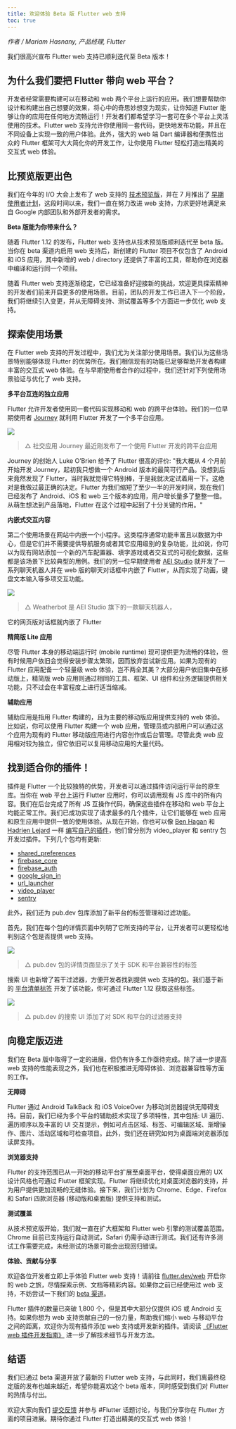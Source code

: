 ```yaml
---
title: 欢迎体验 Beta 版 Flutter web 支持
toc: true
---
```


*作者 / Mariam Hasnany, 产品经理, Flutter*

我们很高兴宣布 Flutter web 支持已顺利迭代至 Beta 版本！

## **为什么我们要把 Flutter 带向 web 平台？**

开发者经常需要构建可以在移动和 web 两个平台上运行的应用。我们想要帮助你设计和构建出自己想要的效果，将心中的奇思妙想变为现实，让你知道 Flutter 能够让你的应用在任何地方流畅运行！开发者们都希望学习一套可在多个平台上灵活使用的技术。Flutter web 支持允许你使用同一套代码，更快地发布功能，并且在不同设备上实现一致的用户体验。此外，强大的 web 端 Dart 编译器和便携性出众的 Flutter 框架可大大简化你的开发工作，让你使用 Flutter 轻松打造出精美的交互式 web 体验。

## **比预览版更出色**

我们在今年的 I/O 大会上发布了 web 支持的 [技术预览版](https://mp.weixin.qq.com/s/trNhd1CI1gBBDtmVGdeI6g)，并在 7 月推出了 [早期使用者计划](https://medium.com/flutter/flutter-for-web-early-adopter-program-now-open-9f1fb146e4c4)，这段时间以来，我们一直在努力改进 web 支持，力求更好地满足来自 Google 内部团队和外部开发者的需求。

**Beta 版能为你带来什么？**

随着 Flutter 1.12 的发布，Flutter web 支持也从技术预览版顺利迭代至 beta 版。当你在 beta 渠道内启用 web 支持后，新创建的 Flutter 项目不仅包含了 Android 和 iOS 应用，其中新增的 web / directory 还提供了丰富的工具，帮助你在浏览器中编译和运行同一个项目。

随着 Flutter web 支持逐渐稳定，它已经准备好迎接新的挑战，欢迎更具探索精神的开发者们前来开启更多的使用场景。目前，团队的开发工作已进入下一个阶段，我们将继续引入变更，并从无障碍支持、测试覆盖等多个方面进一步优化 web 支持。

## **探索使用场景**

在 Flutter web 支持的开发过程中，我们尤为关注部分使用场景。我们认为这些场景特别能够体现 Flutter 的优势所在。我们相信现有的功能已足够帮助开发者构建丰富的交互式 web 体验。在与早期使用者合作的过程中，我们还针对下列使用场景验证与优化了 web 支持。

**多平台互连的独立应用**

Flutter 允许开发者使用同一套代码实现移动和 web 的跨平台体验。我们的一位早期使用者 [Journey](https://startyourjourney.io/) 就利用 Flutter 开发了一个多平台应用。

![](https://devrel.andfun.cn/devrel/posts/2021/05/vMoskP.png)

> △ 社交应用 Journey 最近刚发布了一个使用 Flutter 开发的跨平台应用

Journey 的创始人 Luke O’Brien 给予了 Flutter 很高的评价: "我大概从 4 个月前开始开发 Journey，起初我只想做一个 Android 版本的最简可行产品。没想到后来竟然发现了 Flutter，当时我就觉得它特别棒，于是我就决定试着用一下。这绝对是我做过最正确的决定。Flutter 为我们缩短了至少一半的开发时间，现在我们已经发布了 Android、iOS 和 web 三个版本的应用，用户增长量多了整整一倍。从萌生想法到产品落地，Flutter 在这个过程中起到了十分关键的作用。"

**内嵌式交互内容**

第二个使用场景在网站中内嵌一个小程序。这类程序通常功能丰富且以数据为中心，但是它们并不需要提供导航服务或者其它应用级别的复杂功能，比如说，你可以为现有网站添加一个新的汽车配置器、填字游戏或者交互式的可视化数据，这些都是该场景下比较典型的用例。我们的另一位早期使用者 [AEI Studio](https://studio.aei.dev/showcase/) 就开发了一系列聊天机器人并在 web 版的聊天对话框中内嵌了 Flutter，从而实现了动画，键盘文本输入等多项交互功能。

![](https://devrel.andfun.cn/devrel/posts/2021/05/2bGkk6.png)

> △ Weatherbot 是 AEI Studio 旗下的一款聊天机器人，

它的网页版对话框就内嵌了 Flutter

**精简版 Lite 应用**

尽管 Flutter 本身的移动端运行时 (mobile runtime) 现可提供更为流畅的体验，但有时候用户依旧会觉得安装步骤太繁琐，因而放弃尝试新应用。如果为现有的 Flutter 应用配备一个轻量级 web 体验，岂不两全其美？大部分用户依旧集中在移动版上，精简版 web 应用则通过相同的工具、框架、UI 组件和业务逻辑提供相关功能，只不过会在丰富程度上进行适当缩减。

**辅助应用**

辅助应用是指用 Flutter 构建的，且为主要的移动版应用提供支持的 web 体验。比如说，你可以使用 Flutter 构建一个 web 应用，管理员或内部用户可以通过这个应用为现有的 Flutter 移动版应用进行内容创作或后台管理。尽管此类 web 应用相对较为独立，但它依旧可以复用移动应用的大量代码。

## **找到适合你的插件！**

插件是 Flutter 一个比较独特的优势，开发者可以通过插件访问运行平台的原生库。当你在 web 平台上运行 Flutter 应用时，你可以调用现有 JS 库中的所有内容。我们在后台完成了所有 JS 互操作代码，确保这些插件在移动和 web 平台上均能正常工作。我们已成功实现了请求最多的几个插件，让它们能够在 web 应用和原生应用中提供一致的使用体验。从现在开始，你也可以像 [Ben Hagan](https://github.com/cbenhagen) 和 [Hadrien Lejard](https://github.com/lejard-h) 一样 [编写自己的插件](https://medium.com/flutter/how-to-write-a-flutter-web-plugin-5e26c689ea1)，他们曾分别为 video_player 和 sentry 包开发过插件。下列几个包均有更新:

* [shared_preferences](https://pub.dev/packages/shared_preferences)
* [firebase_core](https://pub.dev/packages/firebase_core)
* [firebase_auth](https://pub.dev/packages/firebase_auth)
* [google_sign_in](https://pub.dev/packages/google_sign_in)
* [url_launcher](https://pub.dev/packages/url_launcher)
* [video_player](https://pub.dev/packages/video_player)
* [sentry](https://pub.dev/packages/sentry)

此外，我们还为 pub.dev 包库添加了新平台的标签管理和过滤功能。

首先，我们在每个包的详情页面中列明了它所支持的平台，让开发者可以更轻松地判别这个包是否提供 web 支持。

![](https://devrel.andfun.cn/devrel/posts/2021/05/taG3uH.png)

> △ pub.dev 包的详情页面显示了关于 SDK 和平台兼容性的标签

搜索 UI 也新增了若干过滤器，方便开发者找到提供 web 支持的包。我们基于新的 [平台清单标签](https://flutter.dev/docs/development/packages-and-plugins/developing-packages#plugin-platforms) 开发了该功能，你可通过 Flutter 1.12 获取这些标签。

![](https://devrel.andfun.cn/devrel/posts/2021/05/UxFyg9.png)

> △ pub.dev 的搜索 UI 添加了对 SDK 和平台的过滤器支持

## **向稳定版迈进**

我们在 Beta 版中取得了一定的进展，但仍有许多工作亟待完成。除了进一步提高 web 支持的性能表现之外，我们也在积极推进无障碍体验、浏览器兼容性等方面的工作。

**无障碍**

Flutter 通过 Android TalkBack 和 iOS VoiceOver 为移动浏览器提供无障碍支持。目前，我们已经为多个平台的辅助技术实现了多项特性，其中包括: UI 遍历、遍历顺序以及丰富的 UI 交互提示，例如可点击区域、标签、可编辑区域、渐增操作、图片、活动区域和可检查项目。此外，我们还在研究如何为桌面端浏览器添加读屏支持。

**浏览器支持**

Flutter 的支持范围已从一开始的移动平台扩展至桌面平台，使得桌面应用的 UX 设计风格也可通过 Flutter 框架实现。Flutter 将继续优化对桌面浏览器的支持，并为用户提供更加流畅的无缝体验。接下来，我们计划为 Chrome、Edge、Firefox 和 Safari 四款浏览器 (移动版和桌面版) 提供支持和测试。

**测试覆盖**

从技术预览版开始，我们就一直在扩大框架和 Flutter web 引擎的测试覆盖范围。Chrome 目前已支持运行自动测试，Safari 仍需手动进行测试。我们还有许多测试工作需要完成，未经测试的场景可能会出现回归错误。

**体验、贡献与分享**

欢迎各位开发者立即上手体验 Flutter web 支持！请前往 [flutter.dev/web](https://flutter.dev/web) 开启你的 web 之旅，尽情探索示例、文档等精彩内容。如果你之前已经使用过 web 支持，不妨尝试一下我们的 [beta 渠道](https://github.com/flutter/flutter/wiki/Flutter-build-release-channels)。

Flutter 插件的数量已突破 1,800 个，但是其中大部分仅提供 iOS 或 Android 支持。如果你想为 web 支持贡献自己的一份力量，帮助我们缩小 web 与移动平台之间的距离，欢迎你为现有插件添加 web 支持或开发新的插件。请阅读 [《Flutter web 插件开发指南》](https://medium.com/flutter/how-to-write-a-flutter-web-plugin-5e26c689ea1) 进一步了解技术细节与开发方法。

## **结语**

我们已通过 beta 渠道开放了最新的 Flutter web 支持，与此同时，我们离最终稳定版的发布也越来越近，希望你能喜欢这个 beta 版本，同时感受到我们对 Flutter 的热情与付出。

欢迎大家向我们 [提交反馈](https://flutter.dev/community) 并参与 #Flutter 话题讨论，与我们分享你在 Flutter 方面的项目进展。期待你通过 Flutter 打造出精美的交互式 web 体验！
